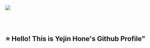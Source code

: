 <img src="https://capsule-render.vercel.app/api?type=rounded&color=ff8383&height=250&section=header&text=Dookong's%20Profile&fontSize=60&fontColor=FFFCFC&fontAlignY=48&desc=iOS%20Developer&descAlignY=62&descAlign=70"/>

<br><br>
## :star: Hello! This is Yejin Hone's Github Profile"
<!--
**florence96/florence96** is a ✨ _special_ ✨ repository because its `README.md` (this file) appears on your GitHub profile.

Here are some ideas to get you started:

- 🔭 I’m currently working on ...
- 🌱 I’m currently learning ...
- 👯 I’m looking to collaborate on ...
- 🤔 I’m looking for help with ...
- 💬 Ask me about ...
- 📫 How to reach me: ...
- 😄 Pronouns: ...
- ⚡ Fun fact: ...
-->
